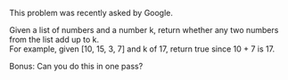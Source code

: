 This problem was recently asked by Google.

Given a list of numbers and a number k, return whether
any two numbers from the list add up to k.
<br>For example, given [10, 15, 3, 7] and k of 17,
return true since 10 + 7 is 17.

Bonus: Can you do this in one pass?
